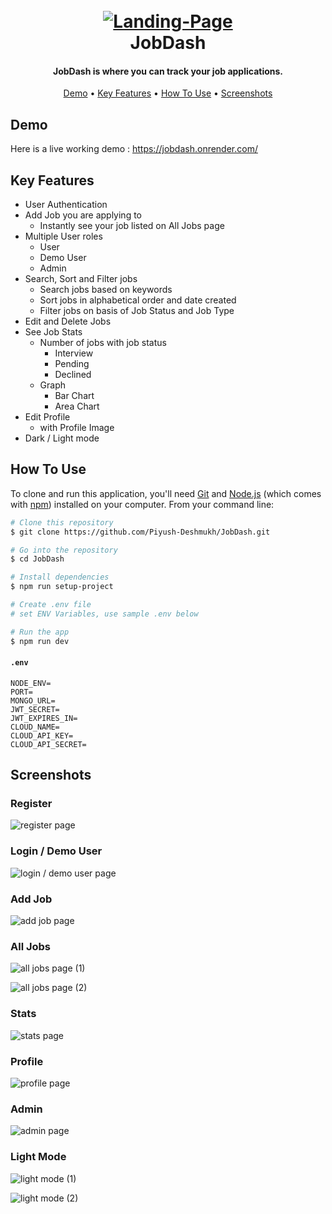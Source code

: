 <h1 align="center">
  <br>
    <a href="https://github.com/Piyush-Deshmukh/JobDash"><img src="https://github.com/Piyush-Deshmukh/JobDash/assets/99667276/d0e2a08e-9ea1-46ff-a884-771000856f8f" alt="Landing-Page" ></a>
  <br>
    JobDash
  <br>
</h1>

<h4 align="center">JobDash is where you can track your job applications.</h4> 

<p align="center">
  <a href="#demo">Demo</a> •
  <a href="#key-features">Key Features</a> •
  <a href="#how-to-use">How To Use</a> •
  <a href="#screenshots">Screenshots</a>
</p>

## Demo

Here is a live working demo : https://jobdash.onrender.com/

## Key Features

* User Authentication
* Add Job you are applying to
  - Instantly see your job listed on All Jobs page
* Multiple User roles
  - User
  - Demo User
  - Admin
* Search, Sort and Filter jobs
  - Search jobs based on keywords
  - Sort jobs in alphabetical order and date created
  - Filter jobs on basis of Job Status and Job Type
* Edit and Delete Jobs
* See Job Stats
  - Number of jobs with job status
    - Interview
    - Pending
    - Declined
  - Graph
    - Bar Chart
    - Area Chart
* Edit Profile
  - with Profile Image
* Dark / Light mode

## How To Use

To clone and run this application, you'll need [Git](https://git-scm.com) and [Node.js](https://nodejs.org/en/download/) (which comes with [npm](http://npmjs.com)) installed on your computer. From your command line:

```bash
# Clone this repository
$ git clone https://github.com/Piyush-Deshmukh/JobDash.git

# Go into the repository
$ cd JobDash

# Install dependencies
$ npm run setup-project

# Create .env file
# set ENV Variables, use sample .env below

# Run the app
$ npm run dev
```

#### **`.env`**
```env
NODE_ENV=
PORT=
MONGO_URL=
JWT_SECRET=
JWT_EXPIRES_IN=
CLOUD_NAME=
CLOUD_API_KEY=
CLOUD_API_SECRET=
```

## Screenshots

### Register

![register page](https://github.com/Piyush-Deshmukh/JobDash/assets/99667276/b0bed3b9-216b-47ef-a687-ec8a0c7f40b1)

### Login / Demo User

![login / demo user page](https://github.com/Piyush-Deshmukh/JobDash/assets/99667276/2c2faeb9-1f22-410b-8891-383d5839a8ee)

### Add Job

![add job page](https://github.com/Piyush-Deshmukh/JobDash/assets/99667276/eb41f029-e384-434f-9608-5af72a500856)

### All Jobs

![all jobs page (1)](https://github.com/Piyush-Deshmukh/JobDash/assets/99667276/1968fef8-6744-457d-8651-eef2b01edf83)

![all jobs page (2)](https://github.com/Piyush-Deshmukh/JobDash/assets/99667276/1868c0ab-09f0-4f71-80a6-09873a0e2e80)

### Stats

![stats page](https://github.com/Piyush-Deshmukh/JobDash/assets/99667276/94004b89-b144-49a3-b900-34b686054930)

### Profile

![profile page](https://github.com/Piyush-Deshmukh/JobDash/assets/99667276/e319739e-7dd9-463a-9ecd-5ce57bae69f9)

### Admin

![admin page](https://github.com/Piyush-Deshmukh/JobDash/assets/99667276/52b920c6-5014-4888-9a30-a494e56da72b)

### Light Mode

![light mode (1)](https://github.com/Piyush-Deshmukh/JobDash/assets/99667276/63303407-37b7-4f93-b5a3-1ca0adb2dcfe)

![light mode (2)](https://github.com/Piyush-Deshmukh/JobDash/assets/99667276/498d808a-db1f-4567-b54c-ba21af3d81ba)
